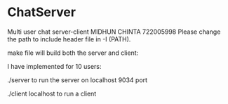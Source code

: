 ChatServer
==========

Multi user chat server-client
MIDHUN CHINTA 722005998
Please change the path to include header file in -I (PATH).

make file will build both the server and client:

I have implemented for 10 users:

./server  to run the server on localhost 9034 port


./client localhost <port> <username>  to run  a client

